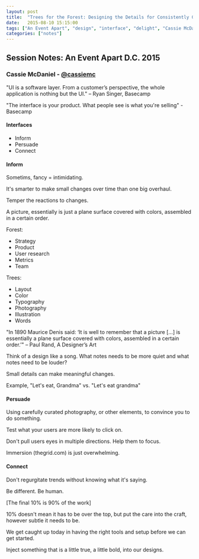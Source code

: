 ```yaml
---
layout: post
title:  "Trees for the Forest: Designing the Details for Consistently Great User Interfaces"
date:   2015-08-10 15:15:00
tags: ["An Event Apart", "design", "interface", "delight", "Cassie McDaniel"]
categories: ["notes"]
---
```


## Session Notes: An Event Apart D.C. 2015


### Cassie McDaniel - [@cassiemc]

"UI is a software layer. From a customer’s perspective, the whole application is nothing but the UI." – Ryan Singer, Basecamp

"The interface is your product. What people see is what you're selling" - Basecamp

#### Interfaces
- Inform
- Persuade
- Connect


#### Inform
Sometims, fancy = intimidating.

It's smarter to make small changes over time than one big overhaul.

Temper the reactions to changes.

A picture, essentially is just a plane surface covered with colors, assembled in a certain order.

Forest:

- Strategy
- Product
- User research
- Metrics
- Team

Trees:

- Layout
- Color
- Typography
- Photography
- Illustration
- Words

"In 1890 Maurice Denis said: ‘It is well to remember that a picture […] is essentially a plane surface covered with colors, assembled in a certain order.’" – Paul Rand, A Designer’s Art

Think of a design like a song. What notes needs to be more quiet and what notes need to be louder?

Small details can make meaningful changes.

Example, "Let's eat, Grandma" vs. "Let's eat grandma"


#### Persuade
Using carefully curated photography, or other elements, to convince you to do something.

Test what your users are more likely to click on.

Don't pull users eyes in multiple directions. Help them to focus.

Immersion (thegrid.com) is just overwhelming.

#### Connect
Don't regurgitate trends without knowing what it's saying.

Be different. Be human.

[The final 10% is 90% of the work]

10% doesn't mean it has to be over the top, but put the care into the craft, however subtle it needs to be.

We get caught up today in having the right tools and setup before we can get started.

Inject something that is a little true, a little bold, into our designs.




[@cassiemc]:http://twitter.com/cassiemc
